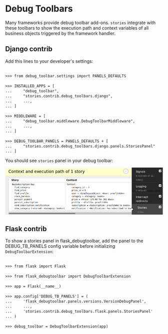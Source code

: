 # Debug Toolbars

Many frameworks provide debug toolbar add-ons. `stories` integrate with
these toolbars to show the execution path and context variables of all
business objects triggered by the framework handler.

## Django contrib

Add this lines to your developer's settings:

```pycon

>>> from debug_toolbar.settings import PANELS_DEFAULTS

>>> INSTALLED_APPS = [
...     "debug_toolbar",
...     "stories.contrib.debug_toolbars.django",
...     ...,
... ]

>>> MIDDLEWARE = [
...     "debug_toolbar.middleware.DebugToolbarMiddleware",
...     ...,
... ]

>>> DEBUG_TOOLBAR_PANELS = PANELS_DEFAULTS + [
...     "stories.contrib.debug_toolbars.django.panels.StoriesPanel"
... ]

```

You should see `stories` panel in your debug toolbar:

![Django Debug Toolbar](https://raw.githubusercontent.com/dry-python/dry-python.github.io/develop/slides/pics/debug-toolbar.png)

## Flask contrib

To show a stories panel in flask_debugtoolbar, add the panel to the
DEBUG_TB_PANELS config variable before initializing
`DebugToolbarExtension`:

```pycon

>>> from flask import Flask

>>> from flask_debugtoolbar import DebugToolbarExtension

>>> app = Flask(__name__)

>>> app.config['DEBUG_TB_PANELS'] = (
...     'flask_debugtoolbar.panels.versions.VersionDebugPanel',
...     ...,
...     'stories.contrib.debug_toolbars.flask.panels.StoriesPanel'
... )

>>> debug_toolbar = DebugToolbarExtension(app)

```
